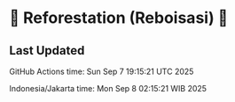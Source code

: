 
# 🌳 Reforestation (Reboisasi) 🌲

## Last Updated

GitHub Actions time: Sun Sep  7 19:15:21 UTC 2025

Indonesia/Jakarta time: Mon Sep  8 02:15:21 WIB 2025
